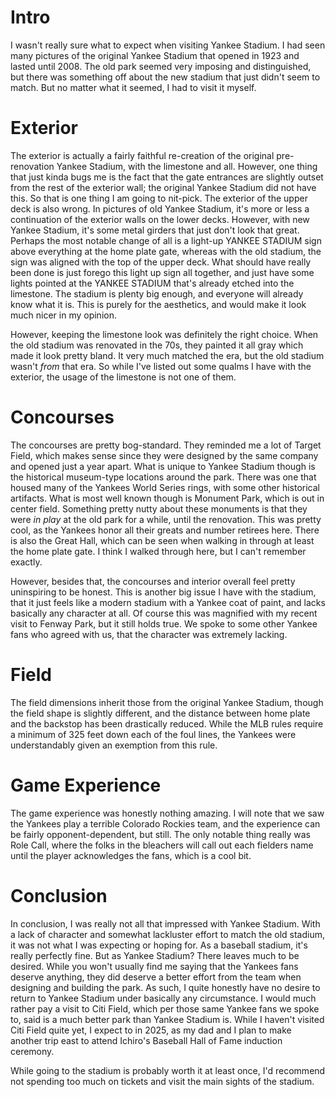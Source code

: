 # Intro

I wasn't really sure what to expect when visiting Yankee Stadium. I
had seen many pictures of the original Yankee Stadium that opened in
1923 and lasted until 2008. The old park seemed very imposing and
distinguished, but there was something off about the new stadium that
just didn't seem to match. But no matter what it seemed, I had to
visit it myself.

# Exterior

The exterior is actually a fairly faithful re-creation of the original
pre-renovation Yankee Stadium, with the limestone and all. However,
one thing that just kinda bugs me is the fact that the gate entrances
are slightly outset from the rest of the exterior wall; the original
Yankee Stadium did not have this. So that is one thing I am going to
nit-pick. The exterior of the upper deck is also wrong. In pictures of
old Yankee Stadium, it's more or less a continuation of the exterior
walls on the lower decks. However, with new Yankee Stadium, it's some
metal girders that just don't look that great. Perhaps the most
notable change of all is a light-up YANKEE STADIUM sign above
everything at the home plate gate, whereas with the old stadium, the
sign was aligned with the top of the upper deck. What should have
really been done is just forego this light up sign all together, and
just have some lights pointed at the YANKEE STADIUM that's already
etched into the limestone. The stadium is plenty big enough, and
everyone will already know what it is. This is purely for the
aesthetics, and would make it look much nicer in my opinion.

However, keeping the limestone look was definitely the right choice.
When the old stadium was renovated in the 70s, they painted it all
gray which made it look pretty bland. It very much matched the era,
but the old stadium wasn't <i>from</i> that era. So while I've listed
out some qualms I have with the exterior, the usage of the limestone
is not one of them.

# Concourses
The concourses are pretty bog-standard. They reminded me a lot of
Target Field, which makes sense since they were designed by the same
company and opened just a year apart. What is unique to Yankee Stadium
though is the historical museum-type locations around the park. There
was one that housed many of the Yankees World Series rings, with some
other historical artifacts. What is most well known though is Monument
Park, which is out in center field. Something pretty nutty about these
monuments is that they were <i>in play</i> at the old park for a
while, until the renovation. This was pretty cool, as the Yankees
honor all their greats and number retirees here. There is also the
Great Hall, which can be seen when walking in through at least the
home plate gate. I think I walked through here, but I can't remember
exactly.

However, besides that, the concourses and interior overall feel pretty
uninspiring to be honest. This is another big issue I have with the
stadium, that it just feels like a modern stadium with a Yankee coat
of paint, and lacks basically any character at all. Of course this was
magnified with my recent visit to Fenway Park, but it still holds
true. We spoke to some other Yankee fans who agreed with us, that the
character was extremely lacking.

# Field

The field dimensions inherit those from the original Yankee Stadium,
though the field shape is slightly different, and the distance between
home plate and the backstop has been drastically reduced. While the
MLB rules require a minimum of 325 feet down each of the foul lines,
the Yankees were understandably given an exemption from this rule.

# Game Experience

The game experience was honestly nothing amazing. I will note that we
saw the Yankees play a terrible Colorado Rockies team, and the
experience can be fairly opponent-dependent, but still. The only
notable thing really was Role Call, where the folks in the bleachers
will call out each fielders name until the player acknowledges the
fans, which is a cool bit.

# Conclusion

In conclusion, I was really not all that impressed with Yankee
Stadium. With a lack of character and somewhat lackluster effort to
match the old stadium, it was not what I was expecting or hoping for.
As a baseball stadium, it's really perfectly fine. But as Yankee
Stadium? There leaves much to be desired. While you won't usually find
me saying that the Yankees fans deserve anything, they did deserve a
better effort from the team when designing and building the park. As
such, I quite honestly have no desire to return to Yankee Stadium
under basically any circumstance. I would much rather pay a visit to
Citi Field, which per those same Yankee fans we spoke to, said is a
much better park than Yankee Stadium is. While I haven't visited Citi
Field quite yet, I expect to in 2025, as my dad and I plan to make
another trip east to attend Ichiro's Baseball Hall of Fame induction
ceremony.

While going to the stadium is probably worth it at least once, I'd
recommend not spending too much on tickets and visit the main sights
of the stadium.
